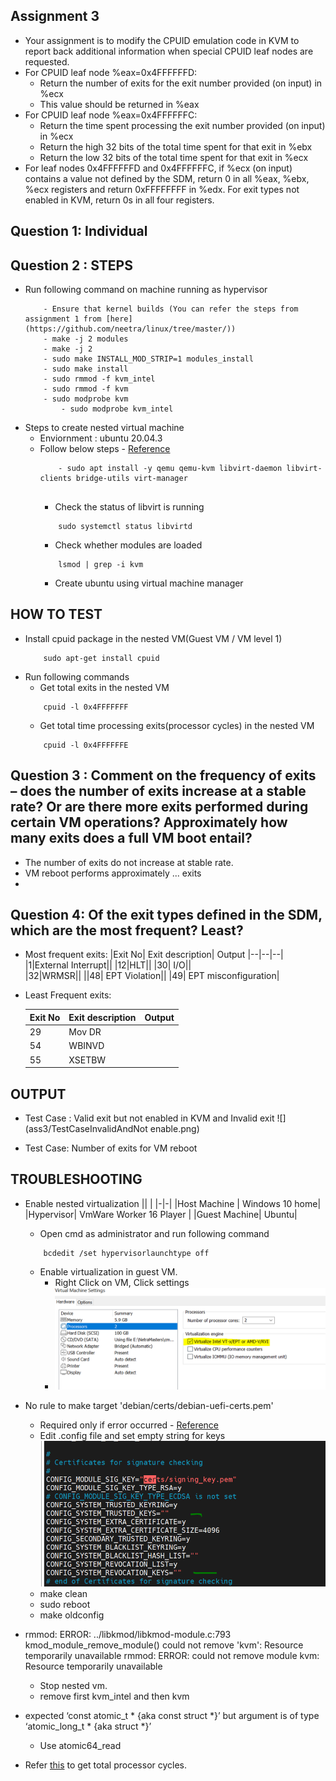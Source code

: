 ## Assignment 3
- Your assignment is to modify the CPUID emulation code in KVM to report back additional information when special CPUID leaf nodes are requested.
- For CPUID leaf node %eax=0x4FFFFFFD:
	- Return the number of exits for the exit number provided (on input) in %ecx
	- This value should be returned in %eax 
- For CPUID leaf node %eax=0x4FFFFFFC:
	- Return the time spent processing the exit number provided (on input) in %ecx
	- Return the high 32 bits of the total time spent for that exit in %ebx
	- Return the low 32 bits of the total time spent for that exit in %ecx
- For leaf nodes 0x4FFFFFFD and 0x4FFFFFFC, if %ecx (on input) contains a value not defined by the 
  SDM, return 0 in all %eax, %ebx, %ecx registers and return 0xFFFFFFFF in %edx. For exit types not 
  enabled in KVM, return 0s in all four registers.
## Question 1: Individual
## Question 2 : STEPS
-  Run following command on machine running as hypervisor
    ```
	    - Ensure that kernel builds (You can refer the steps from assignment 1 from [here](https://github.com/neetra/linux/tree/master/))
	    - make -j 2 modules
	    - make -j 2
	    - sudo make INSTALL_MOD_STRIP=1 modules_install
	    - sudo make install
	    - sudo rmmod -f kvm_intel
	    - sudo rmmod -f kvm
   	    - sudo modprobe kvm
            - sudo modprobe kvm_intel	

    ```
- Steps to create nested virtual machine
	- Enviornment : ubuntu 20.04.3
	- Follow below steps - [Reference](https://www.tecmint.com/install-kvm-on-ubuntu/)
		```
			- sudo apt install -y qemu qemu-kvm libvirt-daemon libvirt-clients bridge-utils virt-manager
			
		```
		- Check the status of libvirt is running
		```
			sudo systemctl status libvirtd
		```
		- Check whether modules are loaded
		```
			lsmod | grep -i kvm
		```
		- Create ubuntu using virtual machine manager

## HOW TO TEST
- Install cpuid package in the nested VM(Guest VM / VM level 1)
	```
		sudo apt-get install cpuid
	```
- Run following commands
	-  Get total exits in the nested VM
	```
		cpuid -l 0x4FFFFFFF	
	```
	-  Get total time processing exits(processor cycles) in the nested VM
	```
		cpuid -l 0x4FFFFFFE

## Question 3 : Comment on the frequency of exits – does the number of exits increase at a stable rate? Or are there more exits performed during certain VM operations? Approximately how many exits does a full VM boot entail?
- The number of exits do not increase at stable rate.
- VM reboot performs approximately ... exits
- 
## Question 4:  Of the exit types defined in the SDM, which are the most frequent? Least?
- Most frequent exits:
	|Exit No| Exit description| Output
	|--|--|--|
	|1|External Interrupt||
	|12|HLT||
	|30| I/O||	
	|32|WRMSR||
	||48| EPT Violation||
	|49| EPT misconfiguration|
- Least Frequent exits:
	
	|Exit No| Exit description| Output
	|--|--|--|
	|29|Mov DR||
	|54|WBINVD||
	|55|XSETBW||
## OUTPUT
   - Test Case : Valid exit but not enabled in KVM and Invalid exit
	![](ass3/TestCaseInvalidAndNot enable.png)
 

   - Test Case: Number of exits for VM reboot
## TROUBLESHOOTING
- Enable nested virtualization
    || |
    |-|-|
    |Host Machine | Windows 10 home|
    |Hypervisor|  VmWare Worker 16 Player |
    |Guest Machine| Ubuntu|
    - Open cmd as administrator and run following command
    ```
        bcdedit /set hypervisorlaunchtype off

    ```
    - Enable virtualization in  guest VM. 
        - Right Click on VM, Click settings
        - ![Enable virtualization](en_v.PNG)

-   No rule to make target 'debian/certs/debian-uefi-certs.pem'     
    - Required only if error occurred - [Reference](https://stackoverflow.com/questions/67670169/compiling-kernel-gives-error-no-rule-to-make-target-debian-certs-debian-uefi-ce)
    - Edit .config file and set empty string for keys
        ![Enable virtualization](emp_keys.PNG)
    - make clean
    - sudo reboot
    - make oldconfig 
-   rmmod: ERROR: ../libkmod/libkmod-module.c:793 kmod_module_remove_module() could not remove 'kvm': Resource temporarily unavailable
    rmmod: ERROR: could not remove module kvm: Resource temporarily unavailable
	- Stop nested vm.
	- remove first kvm_intel and then kvm
-  expected ‘const atomic_t * {aka const struct <anonymous> *}’ but argument is of type ‘atomic_long_t * {aka struct <anonymous> *}’
    - Use atomic64_read
-  Refer [this](https://stackoverflow.com/questions/13772567/how-to-get-the-cpu-cycle-count-in-x86-64-from-c) to get total processor cycles.
 		       
    
    



     

